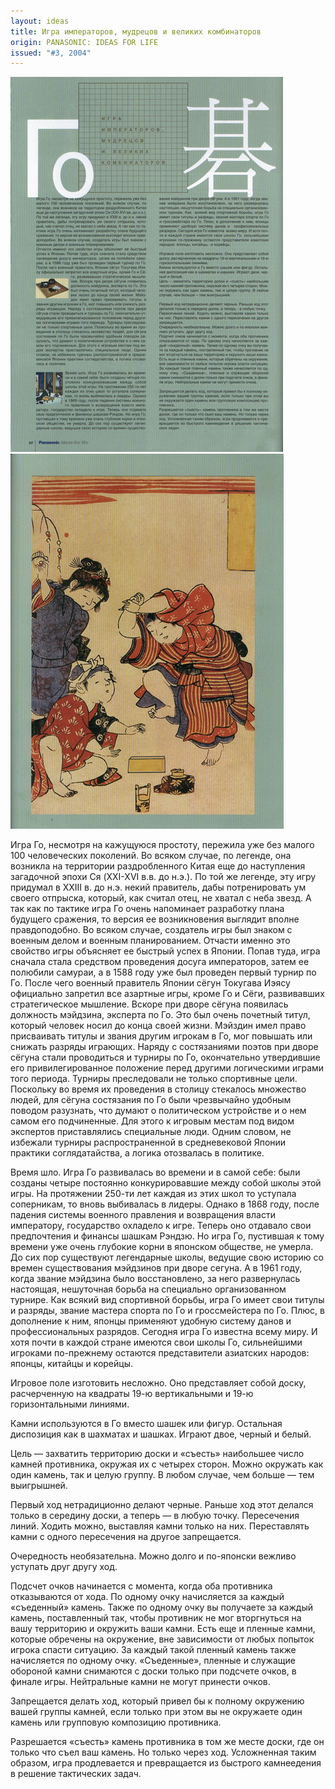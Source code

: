 ```yaml
---
layout: ideas
title: Игра императоров, мудрецов и великих комбинаторов
origin: PANASONIC: IDEAS FOR LIFE
issued: "#3, 2004"
---
```

![](/assets/img/papers/haiku/46.jpg)
![](/assets/img/papers/haiku/47.jpg)

Игра Го, несмотря на кажущуюся простоту, пережила уже без малого 100 человеческих поколений. Во всяком случае, по легенде, она возникла на территории раздробленного Китая еще до наступления загадочной эпохи Ся (XXI-XVI в.в. до н.э.). По той же легенде, эту игру придумал в XXIII в. до н.э. некий правитель, дабы потренировать ум своего отпрыска, который, как считал отец, не хватал с неба звезд. А так как по тактике игра Го очень напоминает разработку плана будущего сражения, то версия ее возникновения выглядит вполне правдоподобно. Во всяком случае, создатель игры был знаком с военным делом и военным планированием. Отчасти именно это свойство игры объясняет ее быстрый успех в Японии. Попав туда, игра сначала стала средством проведения досуга императоров, затем ее полюбили самураи, а в 1588 году уже был проведен первый турнир по Го. После чего военный правитель Японии сёгун Токугава Иэясу официально запретил все азартные игры, кроме Го и Сёги, развивавших стратегическое мышление. Вскоре при дворе сёгуна появилась должность мэйдзина, эксперта по Го. Это был очень почетный титул, который человек носил до конца своей жизни. Мэйздин имел право присваивать титулы и звания другим игрокам в Го, мог повышать или снижать разряды играющих. Наряду с состязаниями поэтов при дворе сёгуна стали проводиться и турниры по Го, окончательно утвердившие его привилегированное положение перед другими логическими играми того периода. Турниры преследовали не только спортивные цели. Поскольку во время их проведения в столицу стекалось множество людей, для сёгуна состязания по Го были чрезвычайно удобным поводом разузнать, что думают о политическом устройстве и о нем самом его подчиненные. Для этого к игровым местам под видом экспертов приставлялись специальные люди. Одним словом, не избежали турниры распространенной в средневековой Японии практики соглядатайства, а логика отозвалась в политике. 

Время шло. Игра Го развивалась во времени и в самой себе: были созданы четыре постоянно конкурировавшие между собой школы этой игры. На протяжении 250-ти лет каждая из этих школ то уступала соперникам, то вновь выбивалась в лидеры. Однако в 1868 году, после падения системы военного правления и возвращения власти императору, государство охладело к игре. Теперь оно отдавало свои предпочтения и финансы шашкам Рэндзю. Но игра Го, пустившая к тому времени уже очень глубокие корни в японском обществе, не умерла. До сих пор существуют легендарные школы, ведущие свою историю со времен существования мэйдзинов при дворе сегуна. А в 1961 году, когда звание мэйдзина было восстановлено, за него развернулась настоящая, нешуточная борьба на специально организованном турнире. Как всякий вид спортивной борьбы, игра Го имеет свои титулы и разряды, звание мастера спорта по Го и гроссмейстера по Го. Плюс, в дополнение к ним, японцы применяют удобную систему данов и профессиональных разрядов. Сегодня игра Го известна всему миру. И хотя почти в каждой стране имеются свои школы Го, сильнейшими игроками по-прежнему остаются представители азиатских народов: японцы, китайцы и корейцы. 

Игровое поле изготовить несложно. Оно представляет собой доску, расчерченную на квадраты 19-ю вертикальными и 19-ю горизонтальными линиями. 

Камни используются в Го вместо шашек или фигур. Остальная диспозиция как в шахматах и шашках. Играют двое, черный и белый. 

Цель — захватить территорию доски и «съесть» наибольшее число камней противника, окружая их с четырех сторон. Можно окружать как один камень, так и целую группу. В любом случае, чем больше — тем выигрышней. 

Первый ход нетрадиционно делают черные. Раньше ход этот делался только в середину доски, а теперь — в любую точку. Пересечения линий. Ходить можно, выставляя камни только на них. Переставлять камни с одного пересечения на другое запрещается. 

Очередность необязательна. Можно долго и по-японски вежливо уступать друг другу ход. 

Подсчет очков начинается с момента, когда оба противника отказываются от хода. По одному очку начисляется за каждый «съеденный» камень. Также по одному очку вы получаете за каждый камень, поставленный так, чтобы противник не мог вторгнуться на вашу территорию и окружить ваши камни. Есть еще и пленные камни, которые обречены на окружение, вне зависимости от любых попыток игрока спасти ситуацию. За каждый такой пленный камень также начисляется по одному очку. «Съеденные», пленные и служащие обороной камни снимаются с доски только при подсчете очков, в финале игры. Нейтральные камни не могут принести очков. 

Запрещается делать ход, который привел бы к полному окружению вашей группы камней, если только при этом вы не окружаете один камень или групповую композицию противника. 

Разрешается «съесть» камень противника в том же месте доски, где он только что съел ваш камень. Но только через ход. Усложненная таким образом, игра продлевается и превращается из быстрого камнеедения в решение тактических задач. 